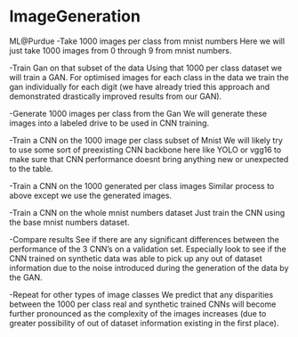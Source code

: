 # ImageGeneration
ML@Purdue
-Take 1000 images per class from mnist numbers
	Here we will just take 1000 images from 0 through 9 from mnist numbers.

-Train Gan on that subset of the data
	Using that 1000 per class dataset we will train a GAN. For optimised images for each class in the data we train the gan individually for each digit (we have already tried this approach and demonstrated drastically improved results from our GAN).

-Generate 1000 images per class from the Gan
	We will generate these images into a labeled drive to be used in CNN training.

-Train a CNN on the 1000 image per class subset of Mnist
	We will likely try to use some sort of preexisting CNN backbone here like YOLO or vgg16 to make sure that CNN performance doesnt bring anything new or unexpected to the table.

-Train a CNN on the 1000 generated per class images
	Similar process to above except we use the generated images.

-Train a CNN on the whole mnist numbers dataset
	Just train the CNN using the base mnist numbers dataset.

-Compare results 
	See if there are any significant differences between the performance of the 3 CNN’s on a validation set. Especially look to see if the CNN trained on synthetic data was able to pick up any out of dataset information due to the noise introduced during the generation of the data by the GAN.

-Repeat for other types of image classes
	We predict that any disparities between the 1000 per class real and synthetic trained CNNs will become further pronounced as the complexity of the images increases (due to greater possibility of out of dataset information existing in the first place).
